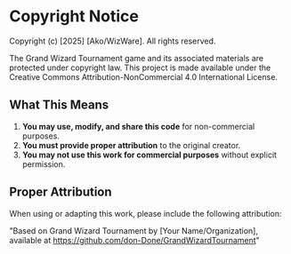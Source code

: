 # Copyright Notice

Copyright (c) [2025] [Ako/WizWare]. All rights reserved.

The Grand Wizard Tournament game and its associated materials are protected under copyright law. This project is made available under the Creative Commons Attribution-NonCommercial 4.0 International License.

## What This Means

1. **You may use, modify, and share this code** for non-commercial purposes.
2. **You must provide proper attribution** to the original creator.
3. **You may not use this work for commercial purposes** without explicit permission.

## Proper Attribution

When using or adapting this work, please include the following attribution:

"Based on Grand Wizard Tournament by [Your Name/Organization], available at https://github.com/don-Done/GrandWizardTournament"